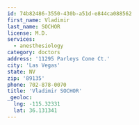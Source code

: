 ```yaml
---
id: 74b82486-3550-430b-a51d-e844ca088562
first_name: Vladimir
last_name: SOCHOR
license: M.D.
services:
  - anesthesiology
category: doctors
address: '11295 Parleys Cone Ct.'
city: 'Las Vegas'
state: NV
zip: '89135'
phone: 702-878-0070
title: 'Vladimir SOCHOR'
_geoloc:
  lng: -115.32331
  lat: 36.131341
---
```

